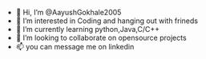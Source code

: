- 👋 Hi, I’m @AayushGokhale2005
- 👀 I’m interested in Coding  and hanging out with frineds
- 🌱 I’m currently learning python,Java,C/C++
- 💞️ I’m looking to collaborate on opensource projects
- 📫 you can message me on linkedin

<!---
AayushGokhale2005/AayushGokhale2005 is a ✨ special ✨ repository because its `README.md` (this file) appears on your GitHub profile.
You can click the Preview link to take a look at your changes.
--->
